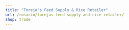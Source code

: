 ```yaml
---
title: "Toreja's Feed Supply & Rice Retailer"
url: /rosario/torejas-feed-supply-and-rice-retailer/
shop: trade
---
```

